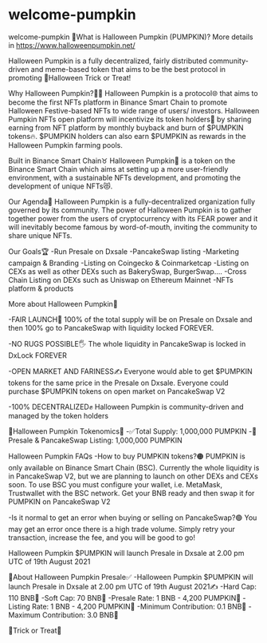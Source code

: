 # welcome-pumpkin
welcome-pumpkin
🎃What is Halloween Pumpkin (PUMPKIN)? More details in https://www.halloweenpumpkin.net/

Halloween Pumpkin is a fully decentralized, fairly distributed community-driven and meme-based token that aims to be the best protocol in promoting 👻Halloween Trick or Treat!

Why Halloween Pumpkin?👏🎃
Halloween Pumpkin is a protocol🌐 that aims to become the first NFTs platform in Binance Smart Chain to promote Halloween Festive-based NFTs to wide range of users/ investors. Halloween Pumpkin NFTs open platform will incentivize its token holders🎁 by sharing earning from NFT platform by monthly buyback and burn of $PUMPKIN tokens🔥. $PUMPKIN holders can also earn $PUMPKIN as rewards in the Halloween Pumpkin farming pools.

Built in Binance Smart Chain♉️
Halloween Pumpkin🎃 is a token on the Binance Smart Chain which aims at setting up a more user-friendly environment, with a sustainable NFTs development, and promoting the development of unique NFTs😻.

Our Agenda🏹
Halloween Pumpkin is a fully-decentralized organization fully governed by its community. The power of Halloween Pumpkin is to gather together power from the users of cryptocurrency with its FEAR power and it will inevitably become famous by word-of-mouth, inviting the community to share unique NFTs.

Our Goals🏆
-Run Presale on Dxsale
-PancakeSwap listing
-Marketing campaign & Branding 
-Listing on Coingecko & Coinmarketcap
-Listing on CEXs as well as other DEXs such as BakerySwap, BurgerSwap….
-Cross Chain Listing on DEXs such as Uniswap on Ethereum Mainnet
-NFTs platform & products

More about Halloween Pumpkin👀

-FAIR LAUNCH👐
100% of the total supply will be on Presale on Dxsale and then 100% go to PancakeSwap with liquidity locked FOREVER.

-NO RUGS POSSIBLE🖐
The whole liquidity in PancakeSwap is locked in DxLock FOREVER

-OPEN MARKET AND FARINESS✍️
Everyone would able to get $PUMPKIN tokens for the same price in the Presale on Dxsale. Everyone could purchase $PUMPKIN tokens on open market on PancakeSwap V2

-100% DECENTRALIZED✊
Halloween Pumpkin is community-driven and managed by the token holders

🎃Halloween Pumpkin Tokenomics🎃
-✅Total Supply: 1,000,000 PUMPKIN
-🍮Presale & PancakeSwap Listing: 1,000,000 PUMPKIN

Halloween Pumpkin FAQs
-How to buy PUMPKIN tokens?🟠
PUMPKIN is only available on Binance Smart Chain (BSC). Currently the whole liquidity is in PancakeSwap V2, but we are planning to launch on other DEXs and CEXs soon. To use BSC you must configure your wallet, i.e. MetaMask, Trustwallet with the BSC network. Get your BNB ready and then swap it for PUMPKIN on PancakeSwap V2

-Is it normal to get an error when buying or selling on PancakeSwap?🟢
You may get an error once there is a high trade volume. Simply retry your transaction, increase the fee, and you will be good to go!

Halloween Pumpkin $PUMPKIN will launch Presale in Dxsale at 2.00 pm UTC of 19th August 2021

🎃About Halloween Pumpkin Presale✅
-Halloween Pumpkin $PUMPKIN will launch Presale in Dxsale at 2.00 pm UTC of 19th August 2021✍️
-Hard Cap: 110 BNB🔸
-Soft Cap: 70 BNB🔸
-Presale Rate: 1 BNB - 4,200 PUMPKIN🎃
-Listing Rate: 1 BNB - 4,200 PUMPKIN🎃
-Minimum Contribution: 0.1 BNB🔸
-Maximum Contribution: 3.0 BNB🔸

🎃Trick or Treat🤩
